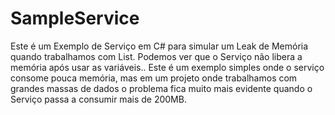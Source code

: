 # SampleService

Este é um Exemplo de Serviço em C# para simular um Leak de Memória quando trabalhamos com List. Podemos ver que o Serviço não libera a memória após usar as variáveis.. Este é um exemplo simples onde o serviço consome pouca memória, mas em um projeto onde trabalhamos com grandes massas de dados o problema fica muito mais evidente quando o Serviço passa a consumir mais de 200MB.
